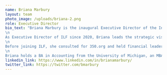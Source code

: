 ```yaml
---
name: Briana Marbury
layout: team
photo_image: /uploads/briana-2.png
role: Executive Director
bio_text: "Briana Marbury is the inaugural Executive Director of the Interledger Foundation (ILF), a nonprofit organization committed to expanding digital financial inclusion to vulnerable populations. ILF invests in organizations, communities, and entrepreneurs working towards the shared goal of enabling interoperable and frictionless payments around the globe.
\n
As Executive Director of ILF since 2020, Briana leads the strategic vision of the organization and has grown ILF from a small team of three to a global workforce of changemakers. Bringing her own firsthand experience with navigating the challenges associated with the lack of equitable financial access, Briana brings her skills, values and lived experience to the crucial work of enabling communities to create and lead their own financial futures.
\n
Before joining ILF, she consulted for 350.org and held financial leadership roles at  Repair the World, Uncommon Schools, and the Jack Kent Cooke Foundation. At each organization, Briana built and grew the financial and operational systems that enabled significant progress towards achieving their mission. Additionally, Briana served as an Education Pioneer Graduate Fellow, exploring ways to increase positive educational outcomes in the nation’s most underserved schools.
\n
Briana holds a BA in Accounting from the University of Michigan, an MBA from Wayne State University, and has completed post-graduate work in strategic leadership at Stanford University. Originally from Detroit, Briana has lived in many cities across the US and has even spent a brief period as a digital nomad.  When she’s not exploring new cities, she’s spending time with her pup, Seamus."
linkedin_link: https://www.linkedin.com/in/brianamarbury/
twitter_link: https://twitter.com/bmarbury
---
```


